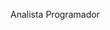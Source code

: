 Analista Programador

<!---
Diego35SHs/Diego35SHs is a ✨ special ✨ repository because its `README.md` (this file) appears on your GitHub profile.
You can click the Preview link to take a look at your changes.
--->
